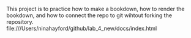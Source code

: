 
This project is to practice how to make a bookdown, how to render the bookdown, and how to connect the repo to git wihtout forking the repository.  
file:///Users/ninahayford/github/lab_4_new/docs/index.html
